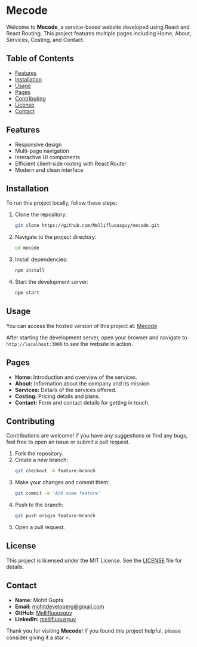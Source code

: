 # Mecode

Welcome to **Mecode**, a service-based website developed using React and React Routing. This project features multiple pages including Home, About, Services, Costing, and Contact.

## Table of Contents
- [Features](#features)
- [Installation](#installation)
- [Usage](#usage)
- [Pages](#pages)
- [Contributing](#contributing)
- [License](#license)
- [Contact](#contact)

## Features
- Responsive design
- Multi-page navigation
- Interactive UI components
- Efficient client-side routing with React Router
- Modern and clean interface

## Installation
To run this project locally, follow these steps:

1. Clone the repository:
    ```sh
    git clone https://github.com/Mellifluousguy/mecode.git
    ```
2. Navigate to the project directory:
    ```sh
    cd mecode
    ```
3. Install dependencies:
    ```sh
    npm install
    ```
4. Start the development server:
    ```sh
    npm start
    ```

## Usage
You can access the hosted version of this project at: [Mecode](http://mecode.netlify.app)

After starting the development server, open your browser and navigate to `http://localhost:3000` to see the website in action.

## Pages
- **Home:** Introduction and overview of the services.
- **About:** Information about the company and its mission.
- **Services:** Details of the services offered.
- **Costing:** Pricing details and plans.
- **Contact:** Form and contact details for getting in touch.

## Contributing
Contributions are welcome! If you have any suggestions or find any bugs, feel free to open an issue or submit a pull request.

1. Fork the repository.
2. Create a new branch:
    ```sh
    git checkout -b feature-branch
    ```
3. Make your changes and commit them:
    ```sh
    git commit -m 'Add some feature'
    ```
4. Push to the branch:
    ```sh
    git push origin feature-branch
    ```
5. Open a pull request.

## License
This project is licensed under the MIT License. See the [LICENSE](LICENSE) file for details.

## Contact
- **Name:** Mohit Gupta
- **Email:** mohitdeveloperg@gmail.com
- **GitHub:** [Mellifluousguy](https://github.com/Mellifluousguy)
- **LinkedIn:** [mellifluousguy](https://linkedin.com/in/mellifluousguy)

Thank you for visiting **Mecode**! If you found this project helpful, please consider giving it a star ⭐.
